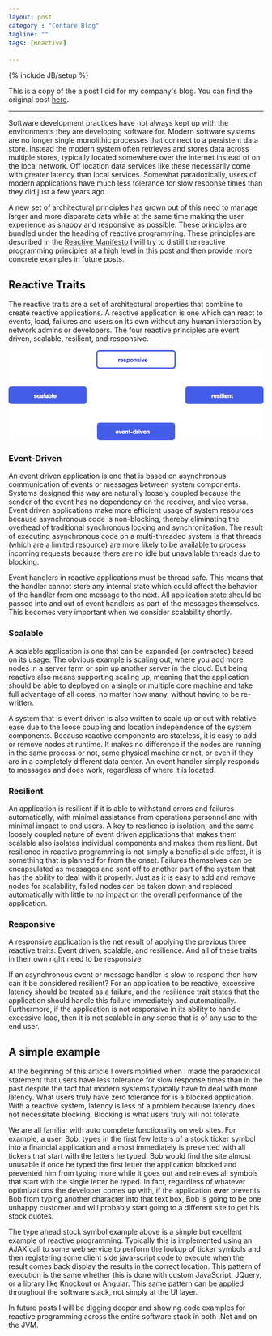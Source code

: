 ```yaml
---
layout: post
category : "Centare Blog"
tagline: ""
tags: [Reactive]

---
```

{% include JB/setup %}

This is a copy of the a post I did for my company's blog.  You can find the original post [here](http://www.centare.com/intro-to-reactive-programming/).

---

Software development practices have not always kept up with the environments they are developing software for.  Modern software systems are no longer single monolithic processes that connect to a persistent data store.  Instead the modern system often retrieves and stores data across multiple stores, typically located somewhere over the internet instead of on the local network.  Off location data services like these necessarily come with greater latency than local services.  Somewhat paradoxically, users of modern applications have much less tolerance for slow response times than they did just a few years ago.

<!--excerpt-->

A new set of architectural principles has grown out of this need to manage larger and more disparate data while at the same time making the user experience as snappy and responsive as possible.  These principles are bundled under the heading of reactive programming.  These principles are described in the [Reactive Manifesto](http://www.reactivemanifesto.org)  I will try to distill the reactive programming principles at a high level in this post and then provide more concrete examples in future posts.

## Reactive Traits

The reactive traits are a set of architectural properties that combine to create reactive applications.  A reactive application is one which can react to events, load, failures and users  on its own without any human interaction by network admins or developers.  The four reactive principles are event driven, scalable, resilient, and responsive.

![Reactive Principles](/images/reactivePrinciples.png)

### Event-Driven

An event driven application is one that is based on asynchronous communication of events or messages between system components.  Systems designed this way are naturally loosely coupled because the sender of the event has no dependency on the receiver, and vice versa.  Event driven applications make more efficient usage of system resources because asynchronous code is non-blocking, thereby eliminating the overhead of traditional synchronous locking and synchronization.  The result of executing asynchronous code on a multi-threaded system is that threads (which are a limited resource) are more likely to be available to process incoming requests because there are no idle but unavailable threads due to blocking.

Event handlers in reactive applications must be thread safe.  This means that the handler cannot store any internal state which could affect the behavior of the handler from one message to the next.  All application state should be passed into and out of event handlers as part of the messages themselves.  This becomes very important when we consider scalability shortly.

### Scalable

A scalable application is one that can be expanded (or contracted) based on its usage.  The obvious example is scaling out, where you add more nodes in a server farm or spin up another server in the cloud.  But being reactive also means supporting scaling up, meaning that the application should be able to deployed on a single or multiple core machine and take full advantage of all cores, no matter how many, without having to be re-written.

A system that is event driven is also written to scale up or out with relative ease due to the loose coupling and location independence of the system components.  Because reactive components are stateless, it is easy to add or remove nodes at runtime.  It makes no difference if the nodes are running in the same process or not, same physical machine or not, or even if they are in a completely different data center.  An event handler simply responds to messages and does work, regardless of where it is located. 

### Resilient

An application is resilient if it is able to withstand errors and failures automatically, with minimal assistance from operations personnel and with minimal impact to end users.  A key to resilience is isolation, and the same loosely coupled nature of event driven applications that makes them scalable also isolates individual components and makes them resilient.  But resilience in reactive programming is not simply a beneficial side effect, it is something that is planned for from the onset.  Failures themselves can be encapsulated as messages and sent off to another part of the system that has the ability to deal with it properly.  Just as it is easy to add and remove nodes for scalability, failed nodes can be taken down and replaced automatically with little to no impact on the overall performance of the application.  

### Responsive

A responsive application is the net result of applying the previous three reactive traits:  Event driven, scalable, and resilience.  And all of these traits in their own right need to be responsive.  

If an asynchronous event or message handler is slow to respond then how can it be considered resilient?  For an application to be reactive, excessive latency should be treated as a failure, and the resilience trait states that the application should handle this failure immediately and automatically.  Furthermore, if the application is not responsive in its ability to handle excessive load, then it is not scalable in any sense that is of any use to the end user.

## A simple example

At the beginning of this article I oversimplified when I made the paradoxical statement that users have less tolerance for slow response times than in the past despite the fact that modern systems typically have to deal with more latency.  What users truly have zero tolerance for is a blocked application.  With a reactive system, latency is less of a problem because latency does not necessitate blocking.  Blocking is what users truly will not tolerate.

We are all familiar with auto complete functionality on web sites.  For example, a user, Bob, types in the first few letters of a stock ticker symbol into a financial application and almost immediately is presented with all tickers that start with the letters he typed.  Bob would find the site almost unusable if once he typed the first letter the application blocked and prevented him from typing more while it goes out and retrieves all symbols that start with the single letter he typed.  In fact, regardless of whatever optimizations the developer comes up with, if the application **ever** prevents Bob from typing another character into that text box, Bob is going to be one unhappy customer and will probably start going to a different site to get his stock quotes.

The type ahead stock symbol example above is a simple but excellent example of reactive programming.  Typically this is implemented using an AJAX call to some web service to perform the lookup of ticker symbols and then registering some client side java-script code to execute when the result comes back display the results in the correct location.  This pattern of execution is the same whether this is done with custom JavaScript, JQuery, or a library like Knockout or Angular.  This same pattern can be applied throughout the software stack, not simply at the UI layer.

In future posts I will be digging deeper and showing code examples for reactive programming across the entire software stack in both .Net and on the JVM.